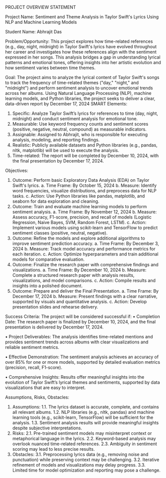 PROJECT OVERVIEW STATEMENT

Project Name: Sentiment and Theme Analysis in Taylor Swift's Lyrics Using NLP and Machine Learning Models	

Student Name: Abhrajit Das

Problem/Opportunity:
This project explores how time-related references (e.g., day, night, midnight) in Taylor Swift's lyrics have evolved throughout her career and investigates how these references align with the sentiment expressed in her songs. This analysis bridges a gap in understanding lyrical patterns and emotional tones, offering insights into her artistic evolution and how sentiment varies between time themes.


Goal:
The project aims to analyze the lyrical content of Taylor Swift's songs to track the frequency of time-related themes ("day," "night," and "midnight") and perform sentiment analysis to uncover emotional trends across her albums. Using Natural Language Processing (NLP), machine learning models, and Python libraries, the project seeks to deliver a clear, data-driven report by December 17, 2024
SMART Elements:
1.	Specific:
Analyze Taylor Swift’s lyrics for references to time (day, night, midnight) and conduct sentiment analysis for emotional tone.
2.	Measurable:
Use keyword frequency counts and sentiment scores (positive, negative, neutral, compound) as measurable indicators.
3.	Assignable:
Assigned to Abhrajit, who is responsible for executing analysis, modeling, and reporting findings.
4.	Realistic:
Publicly available datasets and Python libraries (e.g., pandas, nltk, matplotlib) will be used to execute the analysis.
5.	Time-related:
The report will be completed by December 10, 2024, with the final presentation by December 17, 2024.


Objectives:
1.	Outcome:
Perform basic Exploratory Data Analysis (EDA) on Taylor Swift's lyrics.
a.	Time Frame: By October 15, 2024
b.	Measure: Identify word frequencies, visualize distributions, and preprocess data for NLP tasks.
c.	Action: Use Python libraries like pandas, matplotlib, and seaborn for data exploration and cleaning.
2.	Outcome:
Train and evaluate machine learning models to perform sentiment analysis.
a.	Time Frame: By November 12, 2024
b.	Measure: Assess accuracy, F1-score, precision, and recall of models (Logistic Regression, Naive Bayes, SVM, Random Forest, LSTM).
c.	Action: Implement various models using scikit-learn and TensorFlow to predict sentiment classes (positive, neutral, negative).
3.	Outcome:
Refine the models and explore additional algorithms to improve sentiment prediction accuracy.
a.	Time Frame: By December 3, 2024
b.	Measure: Track model accuracy and performance metrics for each iteration.
c.	Action: Optimize hyperparameters and train additional models for comparative evaluation.
4.	Outcome:
Finalize the research paper with comprehensive findings and visualizations.
a.	Time Frame: By December 10, 2024
b.	Measure: Complete a structured research paper with analysis results, visualizations, and model comparisons.
c.	Action: Compile results and insights into a polished document.
5.	Outcome:
Prepare and deliver the Final Presentation.
a.	Time Frame: By December 17, 2024
b.	Measure: Present findings with a clear narrative, supported by visuals and quantitative analysis.
c.	Action: Develop presentation slides and rehearse delivery.


Success Criteria:
The project will be considered successful if:
•	Completion Date:
The research paper is finalized by December 10, 2024, and the final presentation is delivered by December 17, 2024.

•	Project Deliverables:
The analysis identifies time-related mentions and provides sentiment trends across albums with clear visualizations and reliable sentiment metrics.

•	Effective Demonstration:
The sentiment analysis achieves an accuracy of over 85% for one or more models, supported by detailed evaluation metrics (precision, recall, F1-score).

•	Comprehensive Insights:
Results offer meaningful insights into the evolution of Taylor Swift’s lyrical themes and sentiments, supported by data visualizations that are easy to interpret.


Assumptions, Risks, Obstacles:
1.	Assumptions:
1.1. The lyrics dataset is accurate, complete, and contains all relevant albums.
1.2. NLP libraries (e.g., nltk, pandas) and machine learning tools (e.g., scikit-learn, TensorFlow) will be sufficient for the analysis.
1.3. Sentiment analysis results will provide meaningful insights despite subjective interpretations.
2.	Risks:
2.1. Pre-trained sentiment models may misinterpret context or metaphorical language in the lyrics.
2.2. Keyword-based analysis may overlook nuanced time-related references.
2.3. Ambiguity in sentiment scoring may lead to less precise results.
3.	Obstacles:
3.1. Preprocessing lyrics data (e.g., removing noise and punctuation) while preserving context may be challenging.
3.2. Iterative refinement of models and visualizations may delay progress.
3.3. Limited time for model optimization and reporting may pose a challenge.

